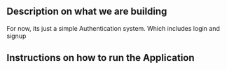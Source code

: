## Description on what we are building 
For now, its just a simple Authentication system. Which includes login and signup

## Instructions on how to run the Application